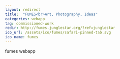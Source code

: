 ```yaml
---
layout: redirect
title:  "FUMES<br>Art, Photography, Ideas"
categories: webapp
tag: commissioned-work
redir: http://fumes.junglestar.org/?ref=junglestar
ico_url: /assets/ico/fumes/safari-pinned-tab.svg
ico_name: fumes
---
```


fumes webapp
